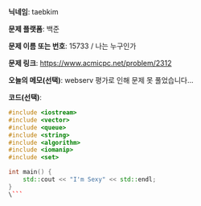 **닉네임**: taebkim

**문제 플랫폼**: 백준

**문제 이름 또는 번호**: 15733 / 나는 누구인가

**문제 링크**: https://www.acmicpc.net/problem/2312

**오늘의 메모(선택)**: webserv 평가로 인해 문제 못 풀었습니다...

**코드(선택)**: 

```c++
#include <iostream>
#include <vector>
#include <queue>
#include <string>
#include <algorithm>
#include <iomanip>
#include <set>

int main() {
    std::cout << "I'm Sexy" << std::endl;
}
\```